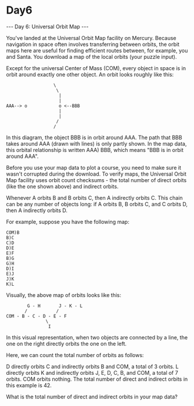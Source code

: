 # Day6

--- Day 6: Universal Orbit Map ---

You've landed at the Universal Orbit Map facility on Mercury. Because navigation in space
often involves transferring between orbits, the orbit maps here are useful for finding efficient
routes between, for example, you and Santa. You download a map of the local orbits (your
puzzle input).

Except for the universal Center of Mass (COM), every object in space is in orbit around exactly
one other object. An orbit looks roughly like this:

```
                  \
                   \
                    |
                    |
AAA--> o            o <--BBB
                    |
                    |
                   /
                  /
```

In this diagram, the object BBB is in orbit around AAA. The path that BBB takes around AAA
(drawn with lines) is only partly shown. In the map data, this orbital relationship is written AAA)
BBB, which means "BBB is in orbit around AAA".

Before you use your map data to plot a course, you need to make sure it wasn't corrupted 
during the download. To verify maps, the Universal Orbit Map facility uses orbit count 
checksums - the total number of direct orbits (like the one shown above) and indirect orbits.

Whenever A orbits B and B orbits C, then A indirectly orbits C. This chain can be any number 
of objects long: if A orbits B, B orbits C, and C orbits D, then A indirectly orbits D.

For example, suppose you have the following map:

```
COM)B
B)C
C)D
D)E
E)F
B)G
G)H
D)I
E)J
J)K
K)L
```

Visually, the above map of orbits looks like this:

```
        G - H       J - K - L
       /           /
COM - B - C - D - E - F
               \
                I
```

In this visual representation, when two objects are connected by a line, the one on the right 
directly orbits the one on the left.

Here, we can count the total number of orbits as follows:

D directly orbits C and indirectly orbits B and COM, a total of 3 orbits.
L directly orbits K and indirectly orbits J, E, D, C, B, and COM, a total of 7 orbits.
COM orbits nothing.
The total number of direct and indirect orbits in this example is 42.

What is the total number of direct and indirect orbits in your map data?
